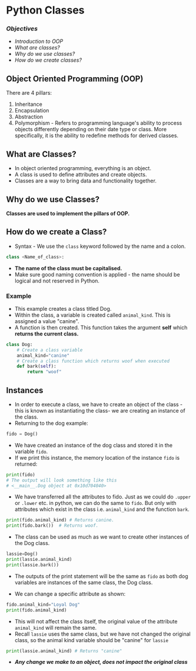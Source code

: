 # Python Classes 
### *Objectives*
* *Introduction to OOP*
* *What are classes?*
* *Why do we use classes?*
* *How do we create classes?*

## Object Oriented Programming (OOP)
There are 4 pillars:
1. Inheritance 
2. Encapsulation
3. Abstraction
4. Polymorphism - Refers to programming language's ability to process objects differently depending on their date type or class. More specifically, it is the ability to redefine methods for derived classes.


## What are Classes?
* In object oriented programming, everything is an object. 
* A class is used to define attributes and create objects. 
* Classes are a way to bring data and functionality together.

## Why do we use Classes?
**Classes are used to implement the pillars of OOP.**

## How do we create a Class?
* Syntax - We use the ```class``` keyword followed by the name and a colon.
```python 
class <Name_of_class>:
```
* **The name of the class must be capitalised.**
* Make sure good naming convention is applied - the name should be logical and not reserved in Python.

### Example
* This example creates a class titled Dog. 
* Within the class, a variable is created called ```animal_kind```. This is assigned a value "canine". 
* A function is then created. This function takes the argument **self** which **returns the current class.** 
```python
class Dog:
    # Create a class variable
    animal_kind="canine" 
    # Create a class function which returns woof when executed
    def bark(self):
        return "woof"
```

## Instances 
* In order to execute a class, we have to create an object of the class - this is known as instantiating the class- we are creating an instance of the class.
* Returning to the dog example:
```python
fido = Dog() 
```
* We have created an instance of the dog class and stored it in the variable ```fido```.
* If we print this instance, the memory location of the instance ```fido``` is returned:
```python
print(fido)
# The output will look something like this
# <__main__.Dog object at 0x10d704040>
```
* We have transferred all the attributes to fido. Just as we could do ```.upper``` or ```.lower``` etc. in python, we can do the same to ```fido```. But only with attributes which exist in the class i.e. ```animal_kind``` and the function ```bark```.
```python
print(fido.animal_kind) # Returns canine.
print(fido.bark())  # Returns woof.
```
* The class can be used as much as we want to create other instances of the Dog class. 
```python
lassie=Dog()
print(lassie.animal_kind)
print(lassie.bark())
```
* The outputs of the print statement will be the same as ```fido``` as both dog variables are instances of the same class, the Dog class.

* We can change a specific attribute as shown:
```python
fido.animal_kind="Loyal Dog"
print(fido.animal_kind)
```
* This will not affect the class itself, the original value of the attribute ```animal_kind``` will remain the same.
* Recall ```lassie``` uses the same class, but we have not changed the original class, so the animal kind variable should be "canine" for ```lassie```
```python
print(lassie.animal_kind) # Returns "canine"
```
* ***Any change we make to an object, does not impact the original class***
